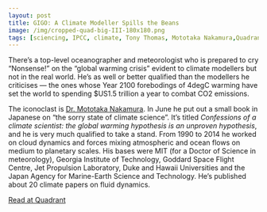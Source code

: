 ```yaml
---
layout: post
title: GIGO: A Climate Modeller Spills the Beans
image: /img/cropped-quad-big-III-180x180.png
tags: [sciencing, IPCC, climate, Tony Thomas, Mototaka Nakamura,Quadrant.org, Bad Data Science]
---
```


There’s a top-level oceanographer and meteorologist who is  prepared to cry “Nonsense!” on the “global warming crisis” evident to climate modellers but not in the real world. He’s as well or better qualified than the modellers he criticises — the ones whose Year 2100 forebodings of 4degC warming have set the world to spending $US1.5 trillion a year to combat CO2 emissions.

The iconoclast is [Dr. Mototaka Nakamura](http://iprc.soest.hawaii.edu/people/nakamura.php). In June he put out a small book in Japanese on “the sorry state of climate science”. It’s titled *Confessions of a climate scientist: the global warming hypothesis is an unproven hypothesis*, and he is very much qualified to take a stand. From 1990 to 2014 he worked on cloud dynamics and forces mixing atmospheric and ocean flows on medium to planetary scales. His bases were MIT (for a Doctor of Science in meteorology), Georgia Institute of Technology, Goddard Space Flight Centre, Jet Propulsion Laboratory, Duke and Hawaii Universities and the Japan Agency for Marine-Earth Science and Technology. He’s published about 20 climate papers on fluid dynamics.

[Read at Quadrant](https://quadrant.org.au/opinion/doomed-planet/2019/09/a-climate-modeller-spills-the-beans/)
